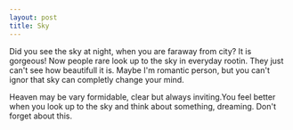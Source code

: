 ```yaml
---
layout: post
title: Sky
---
```


Did you see the sky at night, when you are faraway from city? 
It is gorgeous!
Now people rare look up to the sky in everyday rootin. They just can't see how beautifull it is.
Maybe I'm romantic person, but you can't ignor that sky can completly change your mind.

Heaven may be vary formidable, clear but always inviting.You feel better when  you look up to the sky and think about something, dreaming.
Don't forget about this.

